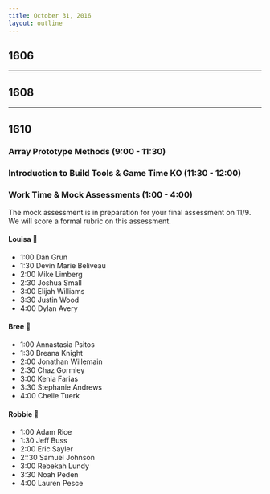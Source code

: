 ```yaml
---
title: October 31, 2016
layout: outline
---
```


## 1606

***

## 1608

***

## 1610

### Array Prototype Methods (9:00 - 11:30)

### Introduction to Build Tools & Game Time KO (11:30 - 12:00)

### Work Time & Mock Assessments (1:00 - 4:00)
The mock assessment is in preparation for your final assessment on 11/9.
We will score a formal rubric on this assessment.

#### Louisa :hear_no_evil:

- 1:00 Dan Grun
- 1:30 Devin Marie Beliveau
- 2:00 Mike Limberg
- 2:30 Joshua Small
- 3:00 Elijah Williams
- 3:30 Justin Wood
- 4:00 Dylan Avery

#### Bree :see_no_evil:

- 1:00 Annastasia Psitos
- 1:30 Breana Knight
- 2:00 Jonathan Willemain
- 2:30 Chaz Gormley
- 3:00 Kenia Farias
- 3:30 Stephanie Andrews
- 4:00 Chelle Tuerk

#### Robbie :speak_no_evil:

- 1:00 Adam Rice
- 1:30 Jeff Buss
- 2:00 Eric Sayler
- 2::30 Samuel Johnson
- 3:00 Rebekah Lundy
- 3:30 Noah Peden
- 4:00 Lauren Pesce
